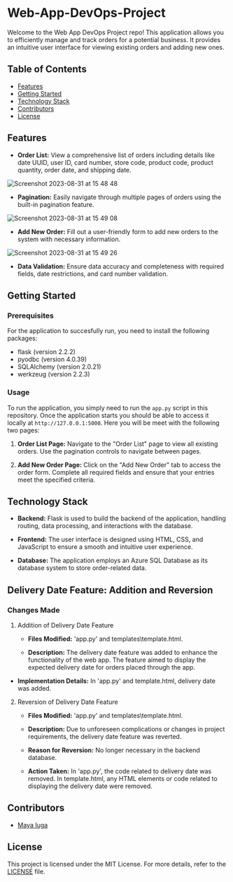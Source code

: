 # Web-App-DevOps-Project

Welcome to the Web App DevOps Project repo! This application allows you to efficiently manage and track orders for a potential business. It provides an intuitive user interface for viewing existing orders and adding new ones.

## Table of Contents

- [Features](#features)
- [Getting Started](#getting-started)
- [Technology Stack](#technology-stack)
- [Contributors](#contributors)
- [License](#license)

## Features

- **Order List:** View a comprehensive list of orders including details like date UUID, user ID, card number, store code, product code, product quantity, order date, and shipping date.
  
![Screenshot 2023-08-31 at 15 48 48](https://github.com/maya-a-iuga/Web-App-DevOps-Project/assets/104773240/3a3bae88-9224-4755-bf62-567beb7bf692)

- **Pagination:** Easily navigate through multiple pages of orders using the built-in pagination feature.
  
![Screenshot 2023-08-31 at 15 49 08](https://github.com/maya-a-iuga/Web-App-DevOps-Project/assets/104773240/d92a045d-b568-4695-b2b9-986874b4ed5a)

- **Add New Order:** Fill out a user-friendly form to add new orders to the system with necessary information.
  
![Screenshot 2023-08-31 at 15 49 26](https://github.com/maya-a-iuga/Web-App-DevOps-Project/assets/104773240/83236d79-6212-4fc3-afa3-3cee88354b1a)

- **Data Validation:** Ensure data accuracy and completeness with required fields, date restrictions, and card number validation.

## Getting Started

### Prerequisites

For the application to succesfully run, you need to install the following packages:

- flask (version 2.2.2)
- pyodbc (version 4.0.39)
- SQLAlchemy (version 2.0.21)
- werkzeug (version 2.2.3)

### Usage

To run the application, you simply need to run the `app.py` script in this repository. Once the application starts you should be able to access it locally at `http://127.0.0.1:5000`. Here you will be meet with the following two pages:

1. **Order List Page:** Navigate to the "Order List" page to view all existing orders. Use the pagination controls to navigate between pages.

2. **Add New Order Page:** Click on the "Add New Order" tab to access the order form. Complete all required fields and ensure that your entries meet the specified criteria.

## Technology Stack

- **Backend:** Flask is used to build the backend of the application, handling routing, data processing, and interactions with the database.

- **Frontend:** The user interface is designed using HTML, CSS, and JavaScript to ensure a smooth and intuitive user experience.

- **Database:** The application employs an Azure SQL Database as its database system to store order-related data.

## Delivery Date Feature: Addition and Reversion

### Changes Made
1. Addition of Delivery Date Feature<br>
   - **Files Modified:** 'app.py' and templates\template.html.

   - **Description:** The delivery date feature was added to enhance the functionality of the web app.
     The feature aimed to display the expected delivery date for orders placed through the app. 

  - **Implementation Details:**  In 'app.py' and template.html, delivery date was added.
  
2. Reversion of Delivery Date Feature<br>
   - **Files Modified:** 'app.py' and templates\template.html.

   - **Description:** Due to unforeseen complications or changes in project requirements, the delivery date feature was reverted.

   - **Reason for Reversion:** No longer necessary in the backend database.
   - **Action Taken:** In 'app.py', the code related to delivery date was removed. In template.html, any HTML elements or code related to displaying the delivery date were removed.

## Contributors 

- [Maya Iuga]([https://github.com/yourusername](https://github.com/maya-a-iuga))

## License

This project is licensed under the MIT License. For more details, refer to the [LICENSE](LICENSE) file.
